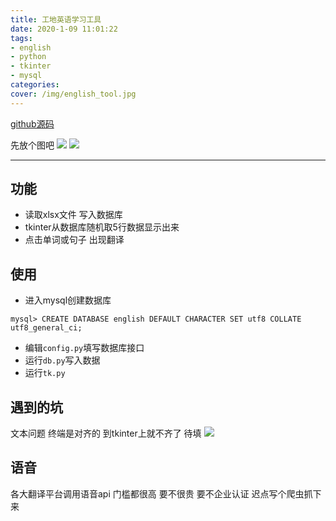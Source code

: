 ```yaml
---
title: 工地英语学习工具
date: 2020-1-09 11:01:22
tags: 
- english
- python
- tkinter
- mysql
categories:
cover: /img/english_tool.jpg
---
```


[github源码](https://github.com/Hotobun/english_tool)

先放个图吧
![](/img/archive_img/english_tool1.png)
![](/img/archive_img/english_tool2.png)

***
## 功能
* 读取xlsx文件 写入数据库
* tkinter从数据库随机取5行数据显示出来
* 点击单词或句子 出现翻译

## 使用
* 进入mysql创建数据库
```
mysql> CREATE DATABASE english DEFAULT CHARACTER SET utf8 COLLATE utf8_general_ci;
```
* 编辑`config.py`填写数据库接口
* 运行`db.py`写入数据
* 运行`tk.py`
  
## 遇到的坑
文本问题
终端是对齐的 到tkinter上就不齐了 待填
![](/img/archive_img/english_tool3.png)

## 语音
各大翻译平台调用语音api 门槛都很高 要不很贵 要不企业认证
迟点写个爬虫抓下来

